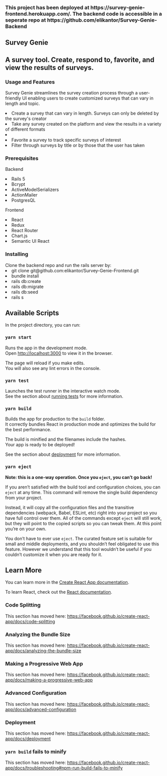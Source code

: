 <h3> This project has been deployed at https://survey-genie-frontend.herokuapp.com/.  The backend code is accessible in a seperate repo at https://github.com/elikantor/Survey-Genie-Backend <h3>

<h2>Survey Genie<h2>
<p>A survey tool.  Create, respond to, favorite, and view the results of surveys.</p>

<h3>Usage and Features</h3>

<p>Survey Genie streamlines the survey creation process through a user-friendly UI enabling users to create customized surveys that can vary in length and topic.</p>
<li>Create a survey that can vary in length.  Surveys can only be deleted by the survey's creator</li>
<li>Take any survey created on the platform and view the results in a variety of different formats<li>
<li>Favorite a survey to track specific surveys of interest</li>
<li>Filter through surveys by title or by those that the user has taken</li>

<h3>Prerequisites</h3>
<p>Backend</p>
<li>Rails 5</li>
<li>Bcrypt</li>
<li>ActiveModelSerializers</li>
<li>ActionMailer</li>
<li>PostgresQL</li>

<p>Frontend</p>
<li>React</li>
<li>Redux</li>
<li>React Router</li>
<li>Chart.js</li>
<li>Semantic UI React</li>

<h3>Installing</h3>
<h7>Clone the backend repo and run the rails server by:</h7>
<li>git clone git@github.com:elikantor/Survey-Genie-Frontend.git</li>
<li>bundle install</li>
<li>rails db:create</li>
<li>rails db:migrate</li>
<li>rails db:seed</li>
<li>rails s</li>



## Available Scripts

In the project directory, you can run:

### `yarn start`

Runs the app in the development mode.<br />
Open [http://localhost:3000](http://localhost:3000) to view it in the browser.

The page will reload if you make edits.<br />
You will also see any lint errors in the console.

### `yarn test`

Launches the test runner in the interactive watch mode.<br />
See the section about [running tests](https://facebook.github.io/create-react-app/docs/running-tests) for more information.

### `yarn build`

Builds the app for production to the `build` folder.<br />
It correctly bundles React in production mode and optimizes the build for the best performance.

The build is minified and the filenames include the hashes.<br />
Your app is ready to be deployed!

See the section about [deployment](https://facebook.github.io/create-react-app/docs/deployment) for more information.

### `yarn eject`

**Note: this is a one-way operation. Once you `eject`, you can’t go back!**

If you aren’t satisfied with the build tool and configuration choices, you can `eject` at any time. This command will remove the single build dependency from your project.

Instead, it will copy all the configuration files and the transitive dependencies (webpack, Babel, ESLint, etc) right into your project so you have full control over them. All of the commands except `eject` will still work, but they will point to the copied scripts so you can tweak them. At this point you’re on your own.

You don’t have to ever use `eject`. The curated feature set is suitable for small and middle deployments, and you shouldn’t feel obligated to use this feature. However we understand that this tool wouldn’t be useful if you couldn’t customize it when you are ready for it.

## Learn More

You can learn more in the [Create React App documentation](https://facebook.github.io/create-react-app/docs/getting-started).

To learn React, check out the [React documentation](https://reactjs.org/).

### Code Splitting

This section has moved here: https://facebook.github.io/create-react-app/docs/code-splitting

### Analyzing the Bundle Size

This section has moved here: https://facebook.github.io/create-react-app/docs/analyzing-the-bundle-size

### Making a Progressive Web App

This section has moved here: https://facebook.github.io/create-react-app/docs/making-a-progressive-web-app

### Advanced Configuration

This section has moved here: https://facebook.github.io/create-react-app/docs/advanced-configuration

### Deployment

This section has moved here: https://facebook.github.io/create-react-app/docs/deployment

### `yarn build` fails to minify

This section has moved here: https://facebook.github.io/create-react-app/docs/troubleshooting#npm-run-build-fails-to-minify
